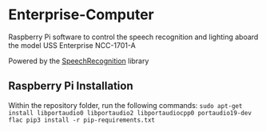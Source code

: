 # Enterprise-Computer
Raspberry Pi software to control the speech recognition and lighting aboard the model USS Enterprise NCC-1701-A

Powered by the [SpeechRecognition](https://pypi.org/project/SpeechRecognition/) library

## Raspberry Pi Installation
Within the repository folder, run the following commands:
`
sudo apt-get install libportaudio0 libportaudio2 libportaudiocpp0 portaudio19-dev flac
pip3 install -r pip-requirements.txt
`
